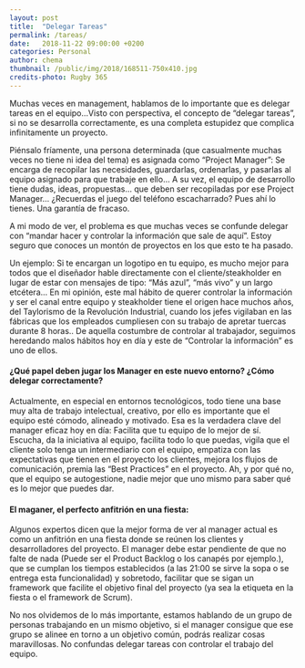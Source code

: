```yaml
---
layout: post
title:  "Delegar Tareas"
permalink: /tareas/
date:   2018-11-22 09:00:00 +0200
categories: Personal
author: chema
thumbnail: /public/img/2018/168511-750x410.jpg
credits-photo: Rugby 365 
---
```

Muchas veces en management, hablamos de lo importante que es delegar tareas en el equipo…Visto con perspectiva, el concepto de “delegar tareas”, si no se desarrolla correctamente,  es una completa estupidez que complica infinitamente un proyecto. 

Piénsalo fríamente, una persona determinada (que casualmente muchas veces no tiene ni idea del tema) es asignada como “Project Manager”: Se encarga de recopilar las necesidades, guardarlas, ordenarlas, y pasarlas al equipo asignado para que trabaje en ello… A su vez, el equipo de desarrollo  tiene dudas, ideas, propuestas… que deben ser recopiladas por ese Project Manager... ¿Recuerdas el juego del teléfono escacharrado? Pues ahí lo tienes. Una garantía de fracaso. 

A mi modo de ver, el problema es que muchas veces se confunde delegar con “mandar hacer y controlar la información que sale de aquí”. Estoy seguro que conoces un montón de proyectos en los que esto te ha pasado. 

Un ejemplo: Si te encargan un logotipo en tu equipo, es mucho mejor para todos  que el diseñador hable directamente con el cliente/steakholder en lugar de estar con mensajes de tipo: “Más azul”, “más vivo” y un largo etcétera...
En mi opinión, este mal hábito de querer controlar la información y ser el canal entre equipo y steakholder tiene  el origen hace muchos años, del Taylorismo de la Revolución Industrial, cuando los jefes vigilaban en las fábricas que los empleados cumpliesen con su trabajo de apretar tuercas durante 8 horas.. De aquella costumbre de controlar al trabajador, seguimos heredando malos hábitos hoy en día y este de “Controlar la información” es uno de ellos. 

<h4>¿Qué papel deben jugar los Manager en este nuevo entorno? ¿Cómo delegar correctamente?</h4>

Actualmente, en especial en entornos tecnológicos, todo tiene una base muy alta de trabajo intelectual, creativo, por ello es importante que el equipo esté cómodo, alineado y motivado. Esa es la verdadera clave del manager eficaz hoy en día: Facilita que tu equipo de lo mejor de sí. Escucha, da la iniciativa al equipo,  facilita todo lo que puedas, vigila que el cliente solo tenga un intermediario con el equipo, empatiza con las expectativas que tienen en el proyecto los clientes, mejora los flujos de comunicación, premia las “Best Practices” en el proyecto. Ah, y por qué no, que el equipo se autogestione, nadie mejor que uno mismo para saber qué es lo mejor que puedes dar.

<h4>El maganer, el perfecto anfitrión en una fiesta: </h4>

Algunos expertos dicen que la mejor forma de ver al manager actual es como un anfitrión en una fiesta donde se reúnen los clientes y desarrolladores del proyecto. El manager debe estar pendiente de que no falte de nada (Puede ser el Product Backlog o los canapés por ejemplo.), que se cumplan los tiempos establecidos (a las 21:00 se sirve la sopa o se entrega esta funcionalidad) y sobretodo, facilitar que se sigan un  framework que facilite el objetivo final del proyecto (ya sea la etiqueta en la fiesta o el framework de Scrum). 

No nos olvidemos de lo más importante, estamos hablando de un grupo de personas trabajando en un mismo objetivo, si el manager consigue que ese grupo se alinee en torno a un objetivo común, podrás realizar cosas maravillosas. No confundas delegar tareas con controlar el trabajo del equipo. 



